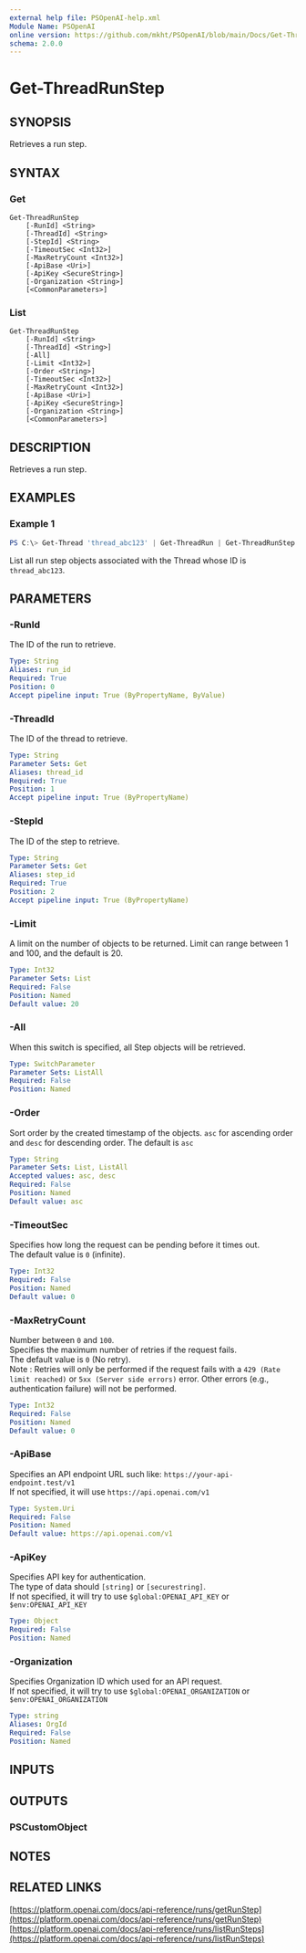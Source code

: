 ```yaml
---
external help file: PSOpenAI-help.xml
Module Name: PSOpenAI
online version: https://github.com/mkht/PSOpenAI/blob/main/Docs/Get-ThreadRunStep.md
schema: 2.0.0
---
```


# Get-ThreadRunStep

## SYNOPSIS
Retrieves a run step.

## SYNTAX

### Get
```
Get-ThreadRunStep
    [-RunId] <String>
    [-ThreadId] <String>
    [-StepId] <String>
    [-TimeoutSec <Int32>]
    [-MaxRetryCount <Int32>]
    [-ApiBase <Uri>]
    [-ApiKey <SecureString>]
    [-Organization <String>]
    [<CommonParameters>]
```

### List
```
Get-ThreadRunStep
    [-RunId] <String>
    [-ThreadId] <String>]
    [-All]
    [-Limit <Int32>]
    [-Order <String>]
    [-TimeoutSec <Int32>]
    [-MaxRetryCount <Int32>]
    [-ApiBase <Uri>]
    [-ApiKey <SecureString>]
    [-Organization <String>]
    [<CommonParameters>]
```

## DESCRIPTION
Retrieves a run step.

## EXAMPLES

### Example 1
```powershell
PS C:\> Get-Thread 'thread_abc123' | Get-ThreadRun | Get-ThreadRunStep -All
```

List all run step objects associated with the Thread whose ID is `thread_abc123`.


## PARAMETERS

### -RunId
The ID of the run to retrieve.

```yaml
Type: String
Aliases: run_id
Required: True
Position: 0
Accept pipeline input: True (ByPropertyName, ByValue)
```

### -ThreadId
The ID of the thread to retrieve.

```yaml
Type: String
Parameter Sets: Get
Aliases: thread_id
Required: True
Position: 1
Accept pipeline input: True (ByPropertyName)
```

### -StepId
The ID of the step to retrieve.

```yaml
Type: String
Parameter Sets: Get
Aliases: step_id
Required: True
Position: 2
Accept pipeline input: True (ByPropertyName)
```

### -Limit
A limit on the number of objects to be returned. Limit can range between 1 and 100, and the default is 20.

```yaml
Type: Int32
Parameter Sets: List
Required: False
Position: Named
Default value: 20
```

### -All
When this switch is specified, all Step objects will be retrieved.

```yaml
Type: SwitchParameter
Parameter Sets: ListAll
Required: False
Position: Named
```

### -Order
Sort order by the created timestamp of the objects. `asc` for ascending order and `desc` for descending order. The default is `asc`

```yaml
Type: String
Parameter Sets: List, ListAll
Accepted values: asc, desc
Required: False
Position: Named
Default value: asc
```

### -TimeoutSec
Specifies how long the request can be pending before it times out.  
The default value is `0` (infinite).

```yaml
Type: Int32
Required: False
Position: Named
Default value: 0
```

### -MaxRetryCount
Number between `0` and `100`.  
Specifies the maximum number of retries if the request fails.  
The default value is `0` (No retry).  
Note : Retries will only be performed if the request fails with a `429 (Rate limit reached)` or `5xx (Server side errors)` error. Other errors (e.g., authentication failure) will not be performed.  

```yaml
Type: Int32
Required: False
Position: Named
Default value: 0
```

### -ApiBase
Specifies an API endpoint URL such like: `https://your-api-endpoint.test/v1`  
If not specified, it will use `https://api.openai.com/v1`

```yaml
Type: System.Uri
Required: False
Position: Named
Default value: https://api.openai.com/v1
```

### -ApiKey
Specifies API key for authentication.  
The type of data should `[string]` or `[securestring]`.  
If not specified, it will try to use `$global:OPENAI_API_KEY` or `$env:OPENAI_API_KEY`

```yaml
Type: Object
Required: False
Position: Named
```

### -Organization
Specifies Organization ID which used for an API request.  
If not specified, it will try to use `$global:OPENAI_ORGANIZATION` or `$env:OPENAI_ORGANIZATION`

```yaml
Type: string
Aliases: OrgId
Required: False
Position: Named
```

## INPUTS

## OUTPUTS

### PSCustomObject

## NOTES

## RELATED LINKS

[https://platform.openai.com/docs/api-reference/runs/getRunStep](https://platform.openai.com/docs/api-reference/runs/getRunStep)
[https://platform.openai.com/docs/api-reference/runs/listRunSteps](https://platform.openai.com/docs/api-reference/runs/listRunSteps)
